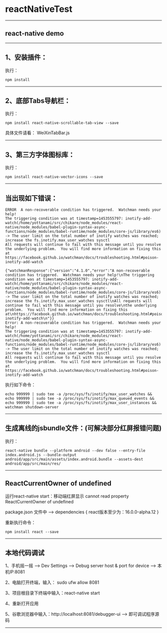 # reactNativeTest

------------------------------------------------------------------------------------------------------------------------

## react-native demo

------------------------------------------------------------------------------------------------------------------------

## 1、安装插件： 

执行： 

    npm install

------------------------------------------------------------------------------------------------------------------------

## 2、底部Tabs导航栏：

执行：

    npm install react-native-scrollable-tab-view --save

具体文件请看： WeiXinTabBar.js

------------------------------------------------------------------------------------------------------------------------

## 3、第三方字体图标库：

执行： 

    npm install react-native-vector-icons --save

------------------------------------------------------------------------------------------------------------------------

## 当出现如下错误：

    ERROR  A non-recoverable condition has triggered.  Watchman needs your help!
    The triggering condition was at timestamp=1453555797: inotify-add-watch(/home/yottanami/src/chikare/node_modules/react-native/node_modules/babel-plugin-syntax-async-functions/node_modules/babel-runtime/node_modules/core-js/library/es6) -> The user limit on the total number of inotify watches was reached; increase the fs.inotify.max_user_watches sysctl
    All requests will continue to fail with this message until you resolve
    the underlying problem.  You will find more information on fixing this at
    https://facebook.github.io/watchman/docs/troubleshooting.html#poison-inotify-add-watch

	{"watchmanResponse":{"version":"4.1.0","error":"A non-recoverable condition has triggered.  Watchman needs your help!\nThe triggering condition was at timestamp=1453555797: inotify-add-watch(/home/yottanami/src/chikare/node_modules/react-native/node_modules/babel-plugin-syntax-async-functions/node_modules/babel-runtime/node_modules/core-js/library/es6) -> The user limit on the total number of inotify watches was reached; increase the fs.inotify.max_user_watches sysctl\nAll requests will continue to fail with this message until you resolve\nthe underlying problem.  You will find more information on fixing this at\nhttps://facebook.github.io/watchman/docs/troubleshooting.html#poison-inotify-add-watch\n"}}
	Error: A non-recoverable condition has triggered.  Watchman needs your help!
	The triggering condition was at timestamp=1453555797: inotify-add-watch(/home/yottanami/src/chikare/node_modules/react-native/node_modules/babel-plugin-syntax-async-functions/node_modules/babel-runtime/node_modules/core-js/library/es6) -> The user limit on the total number of inotify watches was reached; increase the fs.inotify.max_user_watches sysctl
	All requests will continue to fail with this message until you resolve
	the underlying problem.  You will find more information on fixing this at
	https://facebook.github.io/watchman/docs/troubleshooting.html#poison-inotify-add-watch
	
执行如下命令：

    echo 999999 | sudo tee -a /proc/sys/fs/inotify/max_user_watches && echo 999999 | sudo tee -a /proc/sys/fs/inotify/max_queued_events && echo 999999 | sudo tee -a /proc/sys/fs/inotify/max_user_instances && watchman shutdown-server
    
------------------------------------------------------------------------------------------------------------------------

## 生成离线的jsbundle文件：(可解决部分红屏报错问题)

执行：

    react-native bundle --platform android --dev false --entry-file index.android.js --bundle-output android/app/src/main/assets/index.android.bundle --assets-dest android/app/src/main/res/

------------------------------------------------------------------------------------------------------------------------

## ReactCurrentOwner of undefined

运行react-native start：移动端红屏显示 cannot read property ReactCurrentOwner of undefined

package.json  文件中  -->  dependencies { react版本至少为：16.0.0-alpha.12 }

重新执行命令：

    npm install react --save

------------------------------------------------------------------------------------------------------------------------

## 本地代码调试

1、手机摇一摇 --> Dev Settings --> Debug server host & port for device --> 本机IP:8081

2、电脑打开终端，输入： sudo ufw allow 8081

3、项目根目录下终端中输入：react-native start

4、重新打开应用

5、谷歌浏览器中输入：http://localhost:8081/debugger-ui --> 即可调试程序源码

------------------------------------------------------------------------------------------------------------------------

